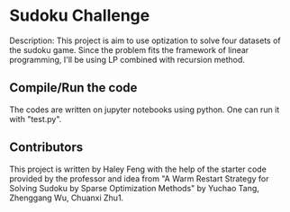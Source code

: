 # Sudoku Challenge
 
Description: This project is aim to use optization to solve four datasets of the sudoku game. Since the problem fits the framework of linear programming, I'll be using LP combined with recursion method.

## Compile/Run the code

The codes are written on jupyter notebooks using python. One can run it with "test.py". 

## Contributors
This project is written by Haley Feng with the help of the starter code provided by the professor and idea from "A Warm Restart Strategy for Solving Sudoku by Sparse
Optimization Methods" by Yuchao Tang, Zhenggang Wu, Chuanxi Zhu1. 


